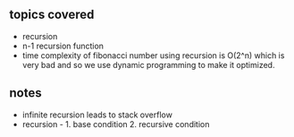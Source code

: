 ## topics covered 
- recursion 
- n-1 recursion function
- time complexity of fibonacci number using recursion is O(2^n) which is very bad and so we use dynamic programming to make it optimized.

## notes 
- infinite recursion leads to stack overflow
- recursion - 1. base condition 2. recursive condition